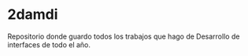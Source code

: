 # 2damdi
Repositorio donde guardo todos los trabajos que hago de Desarrollo de interfaces de todo el año.
